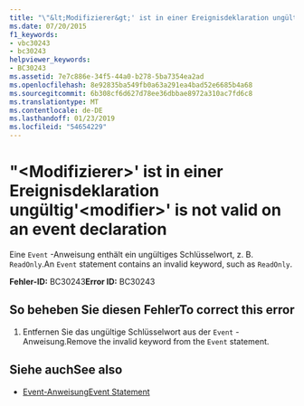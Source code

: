```yaml
---
title: "\"&lt;Modifizierer&gt;' ist in einer Ereignisdeklaration ungültig"
ms.date: 07/20/2015
f1_keywords:
- vbc30243
- bc30243
helpviewer_keywords:
- BC30243
ms.assetid: 7e7c886e-34f5-44a0-b278-5ba7354ea2ad
ms.openlocfilehash: 8e92835ba549fb0a63a291ea4bad52e6685b4a68
ms.sourcegitcommit: 6b308cf6d627d78ee36dbbae8972a310ac7fd6c8
ms.translationtype: MT
ms.contentlocale: de-DE
ms.lasthandoff: 01/23/2019
ms.locfileid: "54654229"
---
```

# <a name="ltmodifiergt-is-not-valid-on-an-event-declaration"></a><span data-ttu-id="471ab-102">"&lt;Modifizierer&gt;' ist in einer Ereignisdeklaration ungültig</span><span class="sxs-lookup"><span data-stu-id="471ab-102">'&lt;modifier&gt;' is not valid on an event declaration</span></span>
<span data-ttu-id="471ab-103">Eine `Event` -Anweisung enthält ein ungültiges Schlüsselwort, z. B. `ReadOnly`.</span><span class="sxs-lookup"><span data-stu-id="471ab-103">An `Event` statement contains an invalid keyword, such as `ReadOnly`.</span></span>  
  
 <span data-ttu-id="471ab-104">**Fehler-ID:** BC30243</span><span class="sxs-lookup"><span data-stu-id="471ab-104">**Error ID:** BC30243</span></span>  
  
## <a name="to-correct-this-error"></a><span data-ttu-id="471ab-105">So beheben Sie diesen Fehler</span><span class="sxs-lookup"><span data-stu-id="471ab-105">To correct this error</span></span>  
  
1.  <span data-ttu-id="471ab-106">Entfernen Sie das ungültige Schlüsselwort aus der `Event` -Anweisung.</span><span class="sxs-lookup"><span data-stu-id="471ab-106">Remove the invalid keyword from the `Event` statement.</span></span>  
  
## <a name="see-also"></a><span data-ttu-id="471ab-107">Siehe auch</span><span class="sxs-lookup"><span data-stu-id="471ab-107">See also</span></span>
- [<span data-ttu-id="471ab-108">Event-Anweisung</span><span class="sxs-lookup"><span data-stu-id="471ab-108">Event Statement</span></span>](../../visual-basic/language-reference/statements/event-statement.md)
